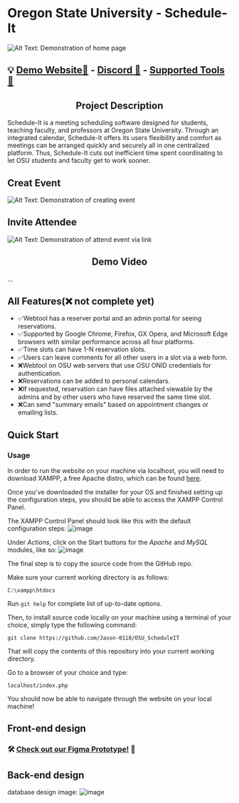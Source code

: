# Oregon State University - Schedule-It
![Alt Text: Demonstration of home page](https://github.com/Jason-0118/OSU_ScheduleIT/assets/91388713/b174b018-0bd5-4043-8f15-b5d7b919eb72
)


## 💡 [Demo Website📃](https://osu-scheduleit.000webhostapp.com/OSU_ScheduleIT/index.php) - [Discord 💬](https://discord.gg/BwgpFa3Mj5) - [Supported Tools 🧰](https://it.engineering.oregonstate.edu/supported-tools-platforms-web-development)

<h2 align="center"> Project Description </h2>
Schedule-It is a meeting scheduling software designed for students, teaching faculty, and professors at Oregon State University. Through an integrated calendar, Schedule-It offers its users flexibility and comfort as meetings can be arranged quickly and securely all in one centralized platform. Thus, Schedule-It cuts out inefficient time spent coordinating to let OSU students and faculty get to work sooner.

## Creat Event
![Alt Text: Demonstration of creating event](https://github.com/Jason-0118/OSU_ScheduleIT/assets/91388713/486b291f-cbf1-46e6-9b9b-92e83e1fab07)

## Invite Attendee
![Alt Text: Demonstration of attend event via link](https://github.com/Jason-0118/OSU_ScheduleIT/assets/91388713/467b80a7-6761-49e3-9b58-57e56161922d)

<h2 align="center"> Demo Video </h2>
...

## All Features(❌ not complete yet)
- ✅Webtool has a reserver portal and an admin portal for seeing reservations.
- ✅Supported by Google Chrome, Firefox, GX Opera, and Microsoft Edge browsers with similar performance across all four platforms.
- ✅Time slots can have 1-N reservation slots.
- ✅Users can leave comments for all other users in a slot via a web form.
- ❌Webtool on OSU web servers that use OSU ONID credentials for authentication.
- ❌Reservations can be added to personal calendars.
- ❌If requested, reservation can have files attached viewable by the admins and by other users who have reserved the same time slot.
- ❌Can send "summary emails" based on appointment changes or emailing lists.

## Quick Start
### Usage

In order to run the website on your machine via localhost, you will need to download XAMPP, a free Apache distro, which can be found [here](https://www.apachefriends.org/download.html).

Once you've downloaded the installer for your OS and finished setting up the configuration steps, you should be able to access the XAMPP Control Panel.

The XAMPP Control Panel should look like this with the default configuration steps:
![image](https://github.com/Jason-0118/OSU_ScheduleIT/assets/91577254/a6b8a7b0-5b9f-4e91-b951-c2afad13afb3)

Under *Actions*, click on the Start buttons for the *Apache* and *MySQL* modules, like so:
![image](https://github.com/Jason-0118/OSU_ScheduleIT/assets/91577254/0b16189d-6adb-4295-bfd9-a861d5d32270)

The final step is to copy the source code from the GitHub repo. 

Make sure your current working directory is as follows:
```
C:\xampp\htdocs
   ```
Run `git help` for complete list of up-to-date options.

Then, to install source code locally on your machine using a terminal of your choice, simply type the following command:
```
git clone https://github.com/Jason-0118/OSU_ScheduleIT
   ```
That will copy the contents of this repository into your current working directory. 

Go to a browser of your choice and type:
```
localhost/index.php
   ```
You should now be able to navigate through the website on your local machine!

## Front-end design
### 🛠️ [Check out our Figma Prototype!](https://www.figma.com/proto/k0BjEiY1yajNZD2sNG31jT/ScheduleIt?node-id=9-39&scaling=min-zoom&page-id=0%3A1&starting-point-node-id=9%3A39) 🤖

## Back-end design
database design image:
![image](https://github.com/Jason-0118/OSU_ScheduleIT/assets/91577254/56604878-da60-4006-89e0-96dac0da7c96)

